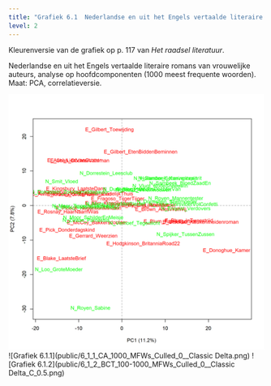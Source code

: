 ```yaml
---
title: "Grafiek 6.1  Nederlandse en uit het Engels vertaalde literaire romans van vrouwelijke auteurs"
level: 2
---
```


Kleurenversie van de grafiek op p. 117 van *Het raadsel literatuur*.

Nederlandse en uit het Engels vertaalde literaire romans van vrouwelijke auteurs, analyse op
hoofdcomponenten (1000 meest frequente woorden). Maat: PCA, correlatieversie.

![Grafiek 6.1](public/6_1_0_PCA_1000_MFWs_Culled_0__PCA__corr.png)
![Grafiek 6.1.1](public/6_1_1_CA_1000_MFWs_Culled_0__Classic Delta.png)
![Grafiek 6.1.2](public/6_1_2_BCT_100-1000_MFWs_Culled_0__Classic Delta_C_0.5.png)
